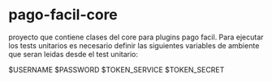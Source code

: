 # pago-facil-core

proyecto que contiene clases del core para plugins pago facil. Para ejecutar los tests unitarios es necesario definir las siguientes variables de ambiente que seran leidas desde el test unitario:

$USERNAME
$PASSWORD
$TOKEN_SERVICE
$TOKEN_SECRET
